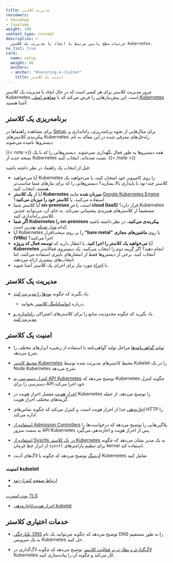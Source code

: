 ```yaml
---
title: مدیریت کلاستر
reviewers:
- davidopp
- lavalamp
weight: 100
content_type: concept
description: >
  جزئیات سطح پایین مرتبط با ایجاد یا مدیریت یک کلاستر Kubernetes.
no_list: true
card:
  name: setup
  weight: 60
  anchors:
  - anchor: "#securing-a-cluster"
    title: امنیت یک کلاستر
---
```


<!-- overview -->

مرور مدیریت کلاستر برای هر کسی است که در حال ایجاد یا مدیریت یک کلاستر Kubernetes است.
این پیش‌نیازهایی را فرض می‌کند که با [مفاهیم اصلی Kubernetes](/docs/concepts/) آشنا هستید.

<!-- body -->

## برنامه‌ریزی یک کلاستر

برای مشاهده راهنماها در [Setup](/docs/setup/)، برای مثال‌هایی از نحوه برنامه‌ریزی، راه‌اندازی و پیکربندی کلاسترهای Kubernetes. راه‌حل‌های معرفی شده در این مقاله به نام *دیستروها* نامیده می‌شوند.

{{< note  >}}
همه دیستروها به طور فعال نگهداری نمی‌شوند. دیستروهایی را که با یک نسخه جدید از Kubernetes تست شده‌اند، انتخاب کنید.
{{< /note >}}

قبل از انتخاب یک راهنما، در نظر داشته باشید:

- آیا می‌خواهید Kubernetes را روی کامپیوتر خود امتحان کنید، یا می‌خواهید یک کلاستر چند-نود با پایداری بالا بسازید؟ دیستروهایی را که برای نیازهای شما مناسب‌تر هستند، انتخاب کنید.
- آیا از **یک کلاستر Kubernetes میزبان شده** مانند
  [Google Kubernetes Engine](https://cloud.google.com/kubernetes-engine/) استفاده می‌کنید، یا **کلاستر خود را میزبان می‌کنید**؟
- آیا کلاستر شما **on-premises** است، یا **در cloud (IaaS)** قرار دارد؟ Kubernetes مستقیماً از کلاسترهای هیبریدی پشتیبانی نمی‌کند. به جای آن، می‌توانید چندین کلاستر راه‌اندازی کنید.
- **اگر شما Kubernetes را on-premises پیکربندی می‌کنید**، در نظر داشته باشید کدام
  [مدل شبکه](/docs/concepts/cluster-administration/networking/) بهترین است.
- آیا Kubernetes را بر روی سخت‌افزار **"bare metal"** یا روی **ماشین‌های مجازی (VMs)** اجرا می‌کنید؟
- آیا **می‌خواهید یک کلاستر را اجرا کنید**، یا انتظار دارید که **توسعه فعال کد پروژه Kubernetes** انجام دهید؟ اگر گزینه دوم را انتخاب می‌کنید، یک دیستروی فعالانه‌تر انتخاب کنید. برخی از دیستروها فقط از انتشارهای باینری استفاده می‌کنند، اما انتخاب‌های بیشتری ارائه می‌دهند.
- با [اجزاء](/docs/concepts/overview/components/) مورد نیاز برای اجرای یک کلاستر آشنا شوید.

## مدیریت یک کلاستر

* یاد بگیرید که چگونه [نودها را مدیریت کنید](/docs/concepts/architecture/nodes/).
  * درباره [اتواسکیلینگ کلاستر](/docs/concepts/cluster-administration/cluster-autoscaling/) بخوانید.

* یاد بگیرید که چگونه محدودیت منابع را برای کلاسترهای اشتراکی [راه‌اندازی و مدیریت کنید](/docs/concepts/policy/resource-quotas/).

## امنیت یک کلاستر

* [تولید گواهی‌نامه‌ها](/docs/tasks/administer-cluster/certificates/) مراحل تولید گواهی‌نامه با استفاده از زنجیره ابزارهای مختلف را شرح می‌دهد.

* [محیط کانتینر Kubernetes](/docs/concepts/containers/container-environment/) محیط کانتینرهای مدیریت شده توسط Kubelet را در یک Node Kubernetes شرح می‌دهد.

* [کنترل دسترسی به API Kubernetes](/docs/concepts/security/controlling-access) توضیح می‌دهد که Kubernetes چگونه کنترل دسترسی را برای API خود اجرا می‌کند.

* [احراز هویت](/docs/reference/access-authn-authz/authentication/) مفصل احراز هویت در Kubernetes را توضیح می‌دهد، از جمله گزینه‌های مختلف احراز هویت.

* [اجازه‌دهی](/docs/reference/access-authn-authz/authorization/) جدا از احراز هویت است، و کنترل می‌کند که چگونه تماس‌های HTTP را اداره می‌کند.

* [استفاده از Admission Controllers](/docs/reference/access-authn-authz/admission-controllers/)
  پلاگین‌هایی را توضیح می‌دهد که درخواست‌ها را به سمت سرور API Kubernetes پس از احراز هویت و اجازه‌دهی می‌گیرد.

* [استفاده از Sysctls در یک کلاستر Kubernetes](/docs/tasks/administer-cluster/sysctl-cluster/)
  به یک مدیر نشان می‌دهد که چگونه از ابزار خط فرمان `sysctl` برای تنظیم پارامترهای kernel استفاده کند.

* [آدیتینگ](/docs/tasks/debug/debug-cluster/audit/) توضیح می‌دهد که چگونه با لاگ‌های آدیت Kubernetes تعامل کنید.

### امنیت kubelet

* [ارتباط صفحه کنترل-نود](/docs/concepts/architecture/control-plane-node-communication/)
*

 [بوت استرپ TLS](/docs/reference/access-authn-authz/kubelet-tls-bootstrapping/)
* [احراز هویت/اجازه‌دهی kubelet](/docs/reference/access-authn-authz/kubelet-authn-authz/)

## خدمات اختیاری کلاستر

* [یکپارچگی DNS](/docs/concepts/services-networking/dns-pod-service/) توضیح می‌دهد که چگونه می‌توانید یک نام DNS را به طور مستقیم به یک سرویس Kubernetes حل کنید.

* [لاگ‌گذاری و نظارت بر فعالیت کلاستر](/docs/concepts/cluster-administration/logging/)
  توضیح می‌دهد که چگونه لاگ‌گذاری در Kubernetes کار می‌کند و چگونه آن را پیاده‌سازی کنید.
